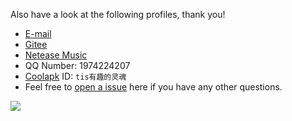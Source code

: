 Also have a look at the following profiles, thank you!

- [E-mail](mailto:wangpy01@outlook.com)
- [Gitee](https://gitee.com/theinterestingsoul/)
- [Netease Music](https://music.163.com/#/user/home?id=332988779)
- QQ Number: 1974224207
- [Coolapk](https://coolapk.com/) ID: `tis有趣的灵魂`
- Feel free to [open a issue](https://github.com/TheInterestingSoul/TheInterestingSoul/issues/new) here if you have any other questions.

![](https://github-readme-stats.vercel.app/api?username=TheInterestingSoul)
